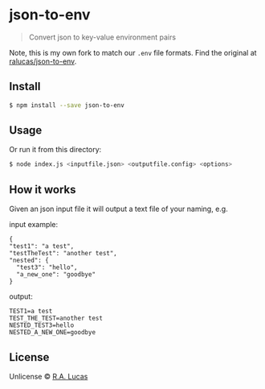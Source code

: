 # json-to-env
> Convert json to key-value environment pairs

Note, this is my own fork to match our `.env` file formats. Find the original at [ralucas/json-to-env](https://github.com/ralucas/json-to-env).

## Install

```sh
$ npm install --save json-to-env
```

## Usage

Or run it from this directory:

```sh
$ node index.js <inputfile.json> <outputfile.config> <options>
```

## How it works
Given an json input file it will output a text file of your naming, e.g.

input example:

```
{
"test1": "a test",
"testTheTest": "another test",
"nested": {
  "test3": "hello",
  "a_new_one": "goodbye"  
}
```

output:
```
TEST1=a test
TEST_THE_TEST=another test
NESTED_TEST3=hello
NESTED_A_NEW_ONE=goodbye
```

## License

Unlicense © [R.A. Lucas](ralucas.github.io)
